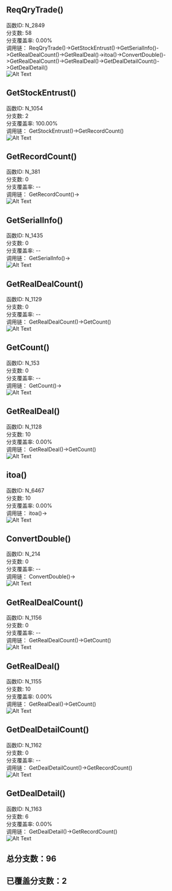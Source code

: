 <h2 id="reqqrytrade">ReqQryTrade()</h2>
<p>函数ID: N_2849<br>分支数: 58<br>分支覆盖率: 0.00%<br>调用链：
ReqQryTrade()-&gt;GetStockEntrust()-&gt;GetSerialInfo()-&gt;GetRealDealCount()-&gt;GetRealDeal()-&gt;itoa()-&gt;ConvertDouble()-&gt;GetRealDealCount()-&gt;GetRealDeal()-&gt;GetDealDetailCount()-&gt;GetDealDetail()<br><img alt="Alt Text" src="https://github.com/Brook108/md_img/blob/main/img/ReqQryTrade_Img/?raw=true" /></p>
<h2 id="getstockentrust">GetStockEntrust()</h2>
<p>函数ID: N_1054<br>分支数: 2<br>分支覆盖率: 100.00%<br>调用链：
GetStockEntrust()-&gt;GetRecordCount()<br><img alt="Alt Text" src="https://github.com/Brook108/md_img/blob/main/img/ReqQryTrade_Img/?raw=true" /></p>
<h2 id="getrecordcount">GetRecordCount()</h2>
<p>函数ID: N_381<br>分支数: 0<br>分支覆盖率: --<br>调用链：
GetRecordCount()-&gt;<br><img alt="Alt Text" src="https://github.com/Brook108/md_img/blob/main/img/ReqQryTrade_Img/?raw=true" /></p>
<h2 id="getserialinfo">GetSerialInfo()</h2>
<p>函数ID: N_1435<br>分支数: 0<br>分支覆盖率: --<br>调用链：
GetSerialInfo()-&gt;<br><img alt="Alt Text" src="https://github.com/Brook108/md_img/blob/main/img/ReqQryTrade_Img/?raw=true" /></p>
<h2 id="getrealdealcount">GetRealDealCount()</h2>
<p>函数ID: N_1129<br>分支数: 0<br>分支覆盖率: --<br>调用链：
GetRealDealCount()-&gt;GetCount()<br><img alt="Alt Text" src="https://github.com/Brook108/md_img/blob/main/img/ReqQryTrade_Img/?raw=true" /></p>
<h2 id="getcount">GetCount()</h2>
<p>函数ID: N_153<br>分支数: 0<br>分支覆盖率: --<br>调用链：
GetCount()-&gt;<br><img alt="Alt Text" src="https://github.com/Brook108/md_img/blob/main/img/ReqQryTrade_Img/?raw=true" /></p>
<h2 id="getrealdeal">GetRealDeal()</h2>
<p>函数ID: N_1128<br>分支数: 10<br>分支覆盖率: 0.00%<br>调用链：
GetRealDeal()-&gt;GetCount()<br><img alt="Alt Text" src="https://github.com/Brook108/md_img/blob/main/img/ReqQryTrade_Img/?raw=true" /></p>
<h2 id="itoa">itoa()</h2>
<p>函数ID: N_6467<br>分支数: 10<br>分支覆盖率: 0.00%<br>调用链：
itoa()-&gt;<br><img alt="Alt Text" src="https://github.com/Brook108/md_img/blob/main/img/ReqQryTrade_Img/?raw=true" /></p>
<h2 id="convertdouble">ConvertDouble()</h2>
<p>函数ID: N_214<br>分支数: 0<br>分支覆盖率: --<br>调用链：
ConvertDouble()-&gt;<br><img alt="Alt Text" src="https://github.com/Brook108/md_img/blob/main/img/ReqQryTrade_Img/?raw=true" /></p>
<h2 id="getrealdealcount_1">GetRealDealCount()</h2>
<p>函数ID: N_1156<br>分支数: 0<br>分支覆盖率: --<br>调用链：
GetRealDealCount()-&gt;GetCount()<br><img alt="Alt Text" src="https://github.com/Brook108/md_img/blob/main/img/ReqQryTrade_Img/?raw=true" /></p>
<h2 id="getrealdeal_1">GetRealDeal()</h2>
<p>函数ID: N_1155<br>分支数: 10<br>分支覆盖率: 0.00%<br>调用链：
GetRealDeal()-&gt;GetCount()<br><img alt="Alt Text" src="https://github.com/Brook108/md_img/blob/main/img/ReqQryTrade_Img/?raw=true" /></p>
<h2 id="getdealdetailcount">GetDealDetailCount()</h2>
<p>函数ID: N_1162<br>分支数: 0<br>分支覆盖率: --<br>调用链：
GetDealDetailCount()-&gt;GetRecordCount()<br><img alt="Alt Text" src="https://github.com/Brook108/md_img/blob/main/img/ReqQryTrade_Img/?raw=true" /></p>
<h2 id="getdealdetail">GetDealDetail()</h2>
<p>函数ID: N_1163<br>分支数: 6<br>分支覆盖率: 0.00%<br>调用链：
GetDealDetail()-&gt;GetRecordCount()<br><img alt="Alt Text" src="https://github.com/Brook108/md_img/blob/main/img/ReqQryTrade_Img/?raw=true" /></p>
<h2 id="96">总分支数：96</h2>
<h2 id="2">已覆盖分支数：2</h2>